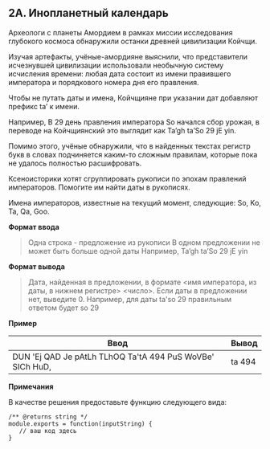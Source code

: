## 2A. Инопланетный календарь

Археологи с планеты Амордием в рамках миссии исследования глубокого космоса обнаружили останки древней цивилизации Койчщи.

Изучая артефакты, учёные-амордияне выяснили, что представители исчезнувшей цивилизации использовали необычную систему исчисления времени: любая дата состоит из имени правившего императора и порядкового номера дня его правления.

Чтобы не путать даты и имена, Койчщияне при указании дат добавляют префикс ta’ к имени.

Например, В 29 день правления императора So начался сбор урожая, в переводе на Койчщиянский это выглядит как Ta’gh ta’So 29 jE yin.

Помимо этого, учёные обнаружили, что в найденных текстах регистр букв в словах подчиняется каким-то сложным правилам, которые пока не удалось полностью расшифровать.

Ксеноисторики хотят сгруппировать рукописи по эпохам правлений императоров. Помогите им найти даты в рукописях.

Имена императоров, известные на текущий момент, следующие: So, Ko, Ta, Qa, Goo.

**Формат ввода**


>Одна строка - предложение из рукописи
В одном предложении не может быть больше одной даты
Например, Ta’gh ta’So 29 jE yin


**Формат вывода**

>Дата, найденная в предложении, в формате <имя императора, из даты, в нижнем регистре> <число>. Если даты в предложении нет, выведите 0.
Например, для даты ta'so 29 правильным ответом будет so 29


**Пример**

Ввод | Вывод
---|---
DUN 'Ej QAD Je pAtLh TLhOQ Ta'tA 494 PuS WoVBe' SICh HuD,|ta 494

**Примечания**

В качестве решения предоставьте функцию следующего вида:

```
/** @returns string */  
module.exports = function(inputString) {  
   // ваш код здесь  
}
```